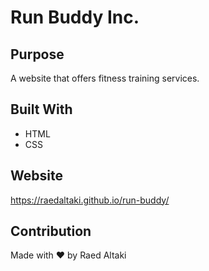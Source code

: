 # Run Buddy Inc.

## Purpose
A website that offers fitness training services.

## Built With
* HTML
* CSS

## Website
https://raedaltaki.github.io/run-buddy/

## Contribution
Made with ❤️ by Raed Altaki
